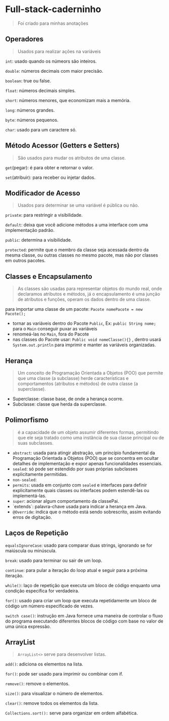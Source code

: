 # Full-stack-caderninho
> Foi criado para minhas anotações

## Operadores
> Usados para realizar ações na variáveis <br>

`int`: usado quando os númeors são inteiros.

`double`: números decimais com maior precisão.

`boolean`: true ou false.

`float`: números decimais simples.

`short`: números menores, que economizam mais a memória.

`long`: números grandes.

`byte`: números pequenos.

`char`: usado para um caractere só.


## Método Acessor (Getters e Setters)
> São usados para mudar os atributos de uma classe.

`get`(pegar): é para obter e retornar o valor.

`set`(atribuir): para receber ou injetar dados.


## Modificador de Acesso
> Usados para determinar se uma variável é pública ou não.

`private`: para restringir a visibilidade.

`default`: deixa que você adicione métodos a uma interface com uma implementação padrão.

`public`: determina a visibilidade.

`protected`: permite que o membro da classe seja acessada dentro da mesma classe, ou outras classes no mesmo pacote, mas não por classes em outros pacotes.

## Classes e Encapsulamento
> As classes são usadas para representar objetos do mundo real, onde declaramos atributos e métodos, já o encapsulamento é uma junção de atributos e funções, operam os dados dentro de uma classe.

para importar uma classe de um pacote: `Pacote nomePacote = new Pacote();`
- tornar as variáveis dentro do Pacote `Public`, Ex: `public String nome;`
para o `Main` conseguir puxar as variáveis
- renomeá-las no `Main`, fora do Pacote
- nas classes do Pacote usar: `Public void nomeClasse(){}` , dentro usará
`System.out.println` para imprimir e manter as variáveis organizadas.

## Herança
> Um conceito de Programação Orientada a Objetos (POO) que permite que uma classe (a subclasse) herde características e comportamentos (atributos e métodos) de outra classe (a superclasse).

- Superclasse: classe base, de onde a herança ocorre.
- Subclasse: classe que herda da superclasse.

## Polimorfismo
> é a capacidade de um objeto assumir diferentes formas, permitindo que ele seja tratado como uma instância de sua classe principal ou de suas subclasses.

- `abstract`: usada para atingir abstração, um princípio fundamental da Programação Orientada a Objetos (POO) que se concentra em ocultar detalhes de implementação e expor apenas funcionalidades essenciais. 
- `sealed`: só pode ser estendido por suas próprias subclasses explicitamente permitidas.
- `non-sealed`: 
- `permits`: usada em conjunto com `sealed` e interfaces para definir explicitamente quais classes ou interfaces podem estendê-las ou implementá-las.
- `super`: acionar algum comportamento da classePai.
- `extends´: palavra-chave usada para indicar a herança em Java.
- `@Override`: indica que o método está sendo sobrescrito, assim evitando erros de digitação.

## Laços de Repetição

`equalsIgnoreCase`: usado para comparar duas strings, ignorando se for maiúscula ou minúscula.

`break`: usado para terminar ou sair de um loop.

`continue`: para pular a iteração do loop atual e seguir para a próxima iteração.

`while()`: laço de repetição que executa um bloco de código enquanto uma condição específica for verdadeira.

`for()`: usado para criar um loop que executa repetidamente um bloco de código um número especificado de vezes.

`switch case()`: instrução em Java fornece uma maneira de controlar o fluxo do programa executando diferentes blocos de código com base no valor de uma única expressão.

## ArrayList
> `ArrayList<>` serve para desenvolver listas.

`add()`: adiciona os elementos na lista.

`for()`: pode ser usado para imprimir ou combinar com if.

`remove()`: remove o elementos.

`size()`: para visualizar o número de elementos.

`clear()`: remove todos os elementos da lista.

`Collections.sort():` serve para organizar em ordem alfabética.
